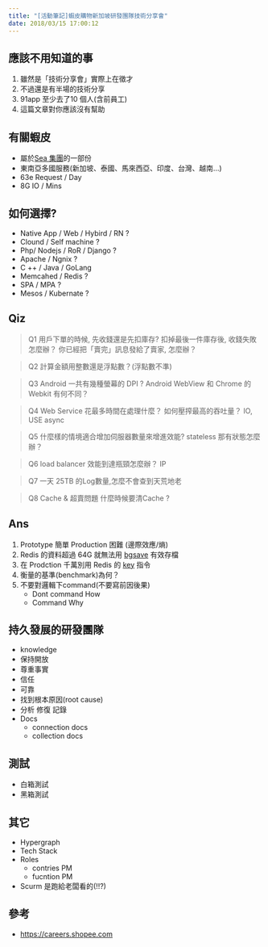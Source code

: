 ```yaml
---
title: "[活動筆記]蝦皮購物新加坡研發團隊技術分享會"
date: 2018/03/15 17:00:12
---
```


## 應該不用知道的事
1. 雖然是「技術分享會」實際上在徵才
2. 不過還是有半場的技術分享
3. 91app 至少去了10 個人(含前員工) 
4. 這篇文章對你應該沒有幫助

## 有關蝦皮
- 屬於[Sea 集團](http://www.seagroup.com/home)的一部份
- 東南亞多國服務(新加坡、泰國、馬來西亞、印度、台灣、越南…)
- 63e Request / Day
- 8G IO / Mins

## 如何選擇?
- Native App / Web / Hybird / RN ?
- Clound / Self machine ?
- Php/ Nodejs / RoR / Django ?
- Apache / Ngnix ?
- C ++ / Java / GoLang
- Memcahed / Redis ?
- SPA / MPA ?
- Mesos / Kubernate ?

## Qiz

> Q1
> 用戶下單的時候, 先收錢還是先扣庫存?
> 扣掉最後一件庫存後, 收錢失敗怎麼辦？
> 你已經把「賣完」訊息發給了賣家, 怎麼辦？

> Q2
> 計算金額用整數還是浮點數？(浮點數不準)

> Q3
> Android 一共有幾種螢幕的 DPI ?
> Android WebView 和 Chrome 的 Webkit 有何不同？

> Q4
> Web Service 花最多時間在處理什麼？ 
> 如何壓搾最高的吞吐量？
> IO, USE async

> Q5
> 什麼樣的情境適合增加伺服器數量來增進效能?
> stateless
> 那有狀態怎麼辦？ 
 
> Q6 
> load balancer 效能到達瓶頸怎麼辦？
> IP

> Q7
> 一天 25TB 的Log數量,怎麼不會查到天荒地老

> Q8
> Cache & 超賣問題
> 什麼時候要清Cache ?

## Ans

1. Prototype 簡單 Production 困難 (邊際效應/熵)
2. Redis 的資料超過 64G 就無法用 [bgsave](http://redisdoc.com/server/bgsave.html) 有效存檔
3. 在 Prodction 千萬別用 Redis 的 [key](https://redis.io/commands/keys) 指令
4. 衡量的基準(benchmark)為何？
5. 不要對邏輯下command(不要寫前因後果)
	- Dont command How
	- Command Why


## 持久發展的研發團隊
- knowledge
- 保持開放
- 尊重事實
- 信任
- 可靠
- 找到根本原因(root cause)
- 分析 修復 記錄
- Docs
	- connection docs
	- collection docs

## 測試
- 白箱測試
- 黑箱測試


## 其它
- Hypergraph
- Tech Stack
- Roles
	- contries PM
	- fucntion PM
- Scurm 是跑給老闆看的(!!?)

## 參考
- https://careers.shopee.com

